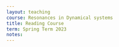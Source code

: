```yaml
---
layout: teaching
course: Resonances in Dynamical systems
title: Reading Course
term: Spring Term 2023
notes:
---
```


